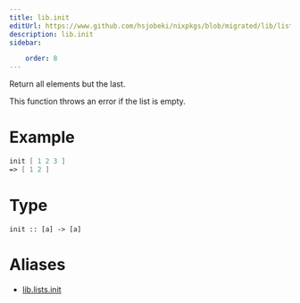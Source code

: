 ```yaml
---
title: lib.init
editUrl: https://www.github.com/hsjobeki/nixpkgs/blob/migrated/lib/lists.nix#L1025C10
description: lib.init
sidebar:

    order: 8
---
```


Return all elements but the last.

This function throws an error if the list is empty.

# Example

```nix
init [ 1 2 3 ]
=> [ 1 2 ]
```

# Type

```
init :: [a] -> [a]
```


# Aliases

- [lib.lists.init](/nix-doc-comments/reference/lib/lists/lib-lists-init)


